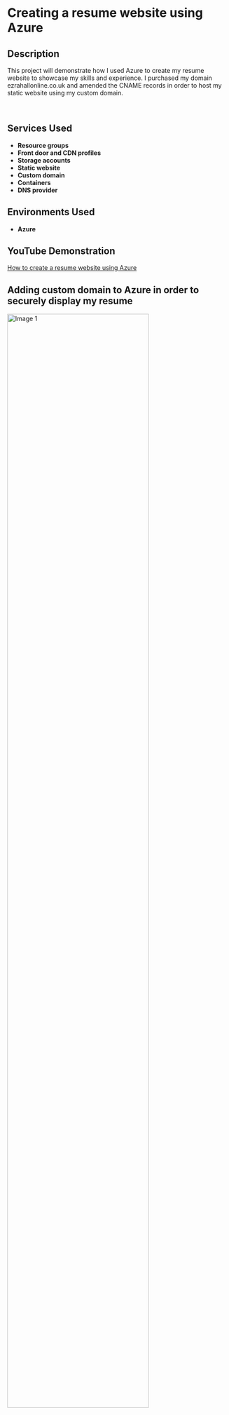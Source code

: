 <h1>Creating a resume website using Azure</h1>

<h2>Description</h2>


This project will demonstrate how I used Azure to create my resume website to showcase my skills and experience. I purchased my domain ezrahallonline.co.uk and amended the CNAME records in order to host my static website using my custom domain. 

<br />


<h2>Services Used</h2>

- <b>Resource groups</b>
- <b>Front door and CDN profiles</b> 
- <b>Storage accounts</b> 
- <b>Static website</b>
- <b>Custom domain</b>
- <b>Containers</b>
- <b>DNS provider</b>

<h2>Environments Used </h2>

- <b>Azure</b>

<h2>YouTube Demonstration </h2>

[How to create a resume website using Azure](https://github.com/ezrahall1/azure-static-resume-website)

<h2>Adding custom domain to Azure in order to securely display my resume</h2>

<img src="https://i.imgur.com/I5H9LqQ.png" height="80%" width="80%" alt="Image 1"/>

</p>
